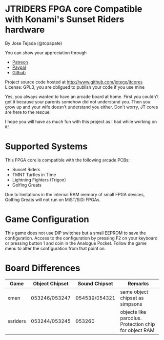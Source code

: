 # JTRIDERS FPGA core Compatible with Konami's Sunset Riders hardware

By Jose Tejada (@topapate)

You can show your appreciation through
* [Patreon](https://patreon.com/jotego)
* [Paypal](https://paypal.me/topapate)
* [Github](https://github.com/sponsors/jotego)

Project source code hosted at http://www.github.com/jotego/jtcores
License: GPL3, you are obligued to publish your code if you use mine

Yes, you always wanted to have an arcade board at home. First you couldn't get it because your parents somehow did not understand you. Then you grow up and your wife doesn't understand you either. Don't worry, JT cores are here to the rescue.

I hope you will have as much fun with this project as I had while working on it!

# Supported Systems

This FPGA core is compatible with the following arcade PCBs:

- Sunset Riders
- TMNT Turtles in Time
- Lightning Fighters (Trigon)
- Golfing Greats

Due to limitations in the internal RAM memory of small FPGA devices, Golfing Greats will not run on MiST/SiDi FPGAs.

# Game Configuration

This game does not use DIP switches but a small EEPROM to save the configuration. Access to the configuration by pressing F2 on your keyboard or pressing button 1 and coin in the Analogue Pocket. Follow the game menu to alter the configuration from that point on.

# Board Differences

Game           | Object Chipset            | Sound Chipset             | Remarks
---------------|---------------------------|---------------------------|---------------------
xmen		   | 053246/053247             | 054539/054321             | same object chipset as simpsons
ssriders       | 053244/053245             | 053260                    | objects like parodius. Protection chip for object RAM